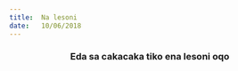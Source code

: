 ```yaml
---
title:  Na lesoni
date:   10/06/2018
---
```


### <center>Eda sa cakacaka tiko ena lesoni oqo</center>